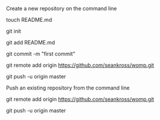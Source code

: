 Create a new repository on the command line

touch README.md

git init

git add README.md

git commit -m "first commit"

git remote add origin https://github.com/seankross/womp.git

git push -u origin master









Push an existing repository from the command line

git remote add origin https://github.com/seankross/womp.git


git push -u origin master
